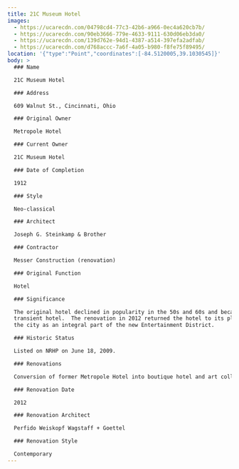 ```yaml
---
title: 21C Museum Hotel
images:
  - https://ucarecdn.com/04798cd4-77c3-42b6-a966-0ec4a620cb7b/
  - https://ucarecdn.com/90eb3666-779e-4633-9111-630d06eb3da0/
  - https://ucarecdn.com/139d762e-94d1-4387-a514-397efa2adfab/
  - https://ucarecdn.com/d768accc-7a6f-4a05-b980-f8fe75f89495/
location: '{"type":"Point","coordinates":[-84.5120005,39.1030545]}'
body: >
  ### Name

  21C Museum Hotel

  ### Address

  609 Walnut St., Cincinnati, Ohio

  ### Original Owner

  Metropole Hotel

  ### Current Owner

  21C Museum Hotel

  ### Date of Completion

  1912

  ### Style

  Neo-classical

  ### Architect

  Joseph G. Steinkamp & Brother

  ### Contractor

  Messer Construction (renovation)

  ### Original Function

  Hotel

  ### Significance

  The original hotel declined in popularity in the 50s and 60s and became a
  transient hotel.  The renovation in 2012 returned the hotel to its place in
  the city as an integral part of the new Entertainment District.

  ### Historic Status

  Listed on NRHP on June 18, 2009.

  ### Renovations

  Conversion of former Metropole Hotel into boutique hotel and art collection

  ### Renovation Date

  2012

  ### Renovation Architect

  Perfido Weiskopf Wagstaff + Goettel

  ### Renovation Style

  Contemporary
---
```

